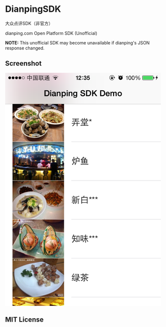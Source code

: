 DianpingSDK
===========

大众点评SDK（非官方）   

dianping.com Open Platform SDK (Unofficial)

**NOTE:** This unofficial SDK may become unavailable if dianping's JSON response changed. 


## Screenshot

![My image](screenshot.PNG)


## MIT License
